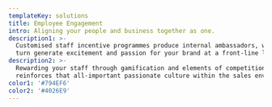 ```yaml
---
templateKey: solutions
title: Employee Engagement
intro: Aligning your people and business together as one.
description1: >-
  Customised staff incentive programmes produce internal ambassadors, who in
  turn generate excitement and passion for your brand at a front-line level.
description2: >-
  Rewarding your staff through gamification and elements of competition
  reinforces that all-important passionate culture within the sales environment.
color1: '#794EF6'
color2: '#4026E9'
---
```


